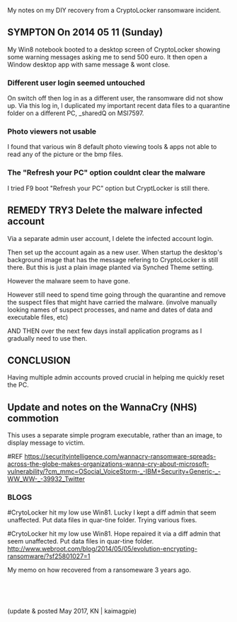 My notes on my DIY recovery from a CryptoLocker ransomware incident.

## SYMPTON  On 2014 05 11 (Sunday)
My Win8 notebook booted to a desktop screen of CryptoLocker showing
some warning messages asking me to send 500 euro. It then open a Window
desktop app with same message & wont close.

### Different user login seemed untouched
On switch off then log in as a different user, the ransomware did not show up.
Via this log in, I duplicated my important recent data files to a quarantine
folder on a different PC, _sharedQ on MSI7597.

### Photo viewers not usable
I found that various win 8 default photo viewing tools & apps not able to read 
any of the picture or the bmp files.

### The "Refresh your PC" option couldnt clear the malware
I tried F9 boot "Refresh your PC" option but CryptLocker is still there.


## REMEDY TRY3   Delete the malware infected account
Via a separate admin user account, I delete the infected account login.

Then set up the account again as a new user. When startup the desktop's background
image that has the message refering to CryptoLocker is still there.
But this is just a plain image planted via Synched Theme setting.

However the malware seem to have gone.

However still need to spend time going through the quarantine and remove
the suspect files that might have carried the malware.
(involve manually looking names of suspect processes, and name and dates
of data and executable files, etc)

AND THEN over the next few days install application programs as I 
gradually need to use then.


## CONCLUSION
Having multiple admin accounts proved crucial in helping me quickly reset the PC.


## Update and notes on the WannaCry (NHS) commotion
This uses a separate simple program executable, rather than an image, to display 
message to victim.

#REF  https://securityintelligence.com/wannacry-ransomware-spreads-across-the-globe-makes-organizations-wanna-cry-about-microsoft-vulnerability/?cm_mmc=OSocial_VoiceStorm-_-IBM+Security+Generic-_-WW_WW-_-39932_Twitter



### BLOGS
#CrytoLocker hit my low use Win81. Lucky I kept a diff admin that seem unaffected. Put data files in quar-tine folder. Trying various fixes.

#CrytoLocker hit my low use Win81. Hope repaired it via a diff admin that seem unaffected. Put data files in quar-tine folder. http://www.webroot.com/blog/2014/05/05/evolution-encrypting-ransomware/?sf25801027=1

My memo on how recovered from a ransomeware 3 years ago.

&nbsp;

&nbsp;

(update & posted May 2017, KN | kaimagpie)
